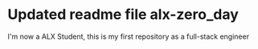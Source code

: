 # Updated readme file alx-zero_day
I'm now a ALX Student, this is my first repository as a full-stack engineer
